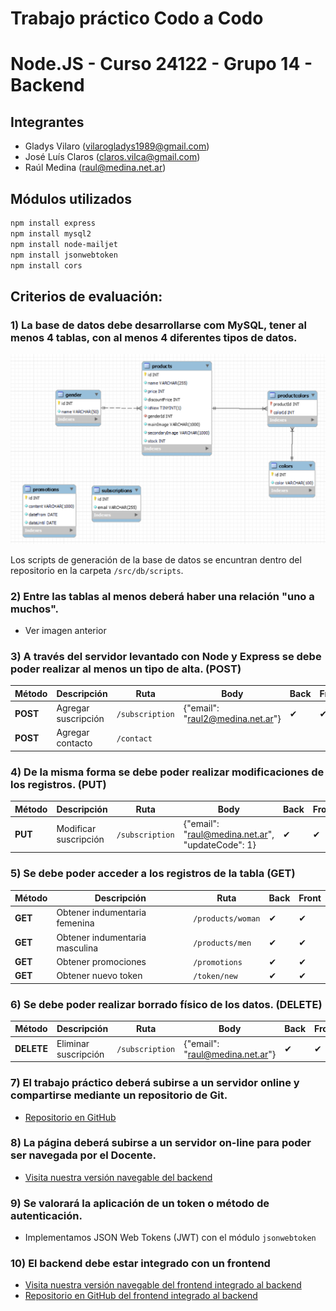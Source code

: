 # Trabajo práctico Codo a Codo
# Node.JS - Curso 24122 - Grupo 14 - Backend

## Integrantes
- Gladys Vilaro (vilarogladys1989@gmail.com)
- José Luís Claros (claros.vilca@gmail.com)
- Raúl Medina (raul@medina.net.ar)

## Módulos utilizados
```sh
npm install express
npm install mysql2
npm install node-mailjet
npm install jsonwebtoken
npm install cors
```

## Criterios de evaluación:

### 1) La base de datos debe desarrollarse com MySQL, tener al menos 4 tablas, con al menos 4 diferentes tipos de datos.

![DER](./img/der.png)

Los scripts de generación de la base de datos se encuntran dentro del repositorio en la carpeta `/src/db/scripts`.

### 2) Entre las tablas al menos deberá haber una relación "uno a muchos".

- Ver imagen anterior

### 3) A través del servidor levantado con Node y Express se debe poder realizar al menos un tipo de alta. (POST)
| Método | Descripción | Ruta | Body | Back | Front |
| ------ | ------ | ------ | ------ | ------ | ------ |
| **POST** | Agregar suscripción | `/subscription` | {"email": "raul2@medina.net.ar"} | &#x2714; | &#x2714; |
| **POST** | Agregar contacto | `/contact` |  |  |  |

### 4) De la misma forma se debe poder realizar modificaciones de los registros. (PUT)
| Método | Descripción | Ruta | Body | Back | Front |
| ------ | ------ | ------ | ------ | ------ | ------ |
| **PUT** | Modificar suscripción | `/subscription` | {"email": "raul@medina.net.ar", "updateCode": 1} | &#x2714; | &#x2714; |

### 5) Se debe poder acceder a los registros de la tabla (GET)
| Método | Descripción | Ruta | Back | Front |
| ------ | ------ | ------ | ------ | ------ |
| **GET** | Obtener indumentaria femenina | `/products/woman` | &#x2714; | &#x2714;  |
| **GET** | Obtener indumentaria masculina | `/products/men` | &#x2714; | &#x2714;  |
| **GET** | Obtener promociones | `/promotions` | &#x2714; | &#x2714; |
| **GET** | Obtener nuevo token | `/token/new` | &#x2714; | &#x2714;  |

### 6) Se debe poder realizar borrado físico de los datos. (DELETE)
| Método | Descripción | Ruta | Body | Back | Front |
| ------ | ------ | ------ | ------ | ------ | ------ |
| **DELETE** | Eliminar suscripción | `/subscription` | {"email": "raul@medina.net.ar"} | &#x2714; | &#x2714; |

### 7) El trabajo práctico deberá subirse a un servidor online y compartirse mediante un repositorio de Git.
- [Repositorio en GitHub](https://github.com/raulmedinaAR/Grupo14-NodeJS-Backend.git)

### 8) La página deberá subirse a un servidor on-line para poder ser navegada por el Docente.
- [Visita nuestra versión navegable del backend](https://grupo14.alwaysdata.net/)

### 9) Se valorará la aplicación de un token o método de autenticación.
- Implementamos JSON Web Tokens (JWT) con el módulo `jsonwebtoken`

### 10) El backend debe estar integrado con un frontend
- [Visita nuestra versión navegable del frontend integrado al backend](https://grupo14.netlify.app/)
- [Repositorio en GitHub del frontend integrado al backend](https://github.com/Glavilaro/Grupo_14_nodeJs.git)
